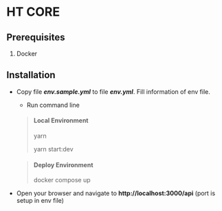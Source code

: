 # HT CORE

## Prerequisites
1. Docker

## Installation

- Copy file **_env.sample.yml_** to file **_env.yml_**. Fill information of env file.

    - Run command line
    > #### Local Environment
    > yarn
    >
    > yarn start:dev

    > #### Deploy Environment
    > docker compose up

- Open your browser and navigate to **http://localhost:3000/api** (port is setup in env file)

